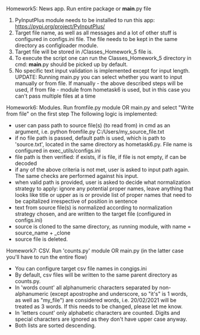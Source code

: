 Homework5: News app. Run entire package or __main__.py file
1. PyInputPlus module needs to be installed to run this app: https://pypi.org/project/PyInputPlus/
2. Target file name, as well as all messages and a lot of other stuff is configured in configs.ini file. The file needs to be kept in the same directory as configloader module.
3. Target file will be stored in /Classes_Homework_5 file is.
4. To execute the script one can run the Classes_Homework_5 directory in cmd: __main__.py should be picked up by default.
5. No specific text input validation is implemented except for input length.
UPDATE: Running main.py you can select whether you want to input manually or from file. If manually - the above described steps will be used, if from file - module from hometask6 is used, but in this case you can't pass multiple files at a time

Homework6: Modules. Run fromfile.py module OR main.py and select "Write from file" on the first step
The following logic is implemented:
- user can pass path to source file(s) (to read from) in cmd as an argument, i.e. python fromfile.py C:/Users/my_source_file.txt
- if no file path is passed, default path is used, which is path to 'source.txt', located in the same directory as hometask6.py. File name is configured in exec_utils/configs.ini
- file path is then verified: if exists, if is file, if file is not empty, if can be decoded
- if any of the above criteria is not met, user is asked to input path again. The same checks are performed against his input.
- when valid path is provided, user is asked to decide what normalization strategy to apply: ignore any potential proper names, leave anything that looks like title or upper as is or provide list of proper names that need to be capitalized irrespective of position in sentence
- text from source file(s) is normalized according to normalization strategy chosen, and are written to the target file (configured in configs.ini)
- source is cloned to the same directory, as running module, with name = source_name + _clone
- source file is deleted.

Homework7: CSV. Run 'counts.py' module OR main.py (in the latter case you'll have to run the entire flow)
- You can configure target csv file names in congigs.ini
- By default, csv files will be written to the same parent directory as counts.py.
- In 'words count' all alphanumeric characters separated by non-alphanumeric (except apostrophe and underscore, so "it's" is 1 words, as well as "my_file") are considered words, i.e. 20/02/2021 will be treated as 3 words. If this needs to be changed, please let me know.
- In 'letters count' only alphabetic characters are counted. Digits and special characters are ignored as they don't have upper case anyway.
- Both lists are sorted descending.